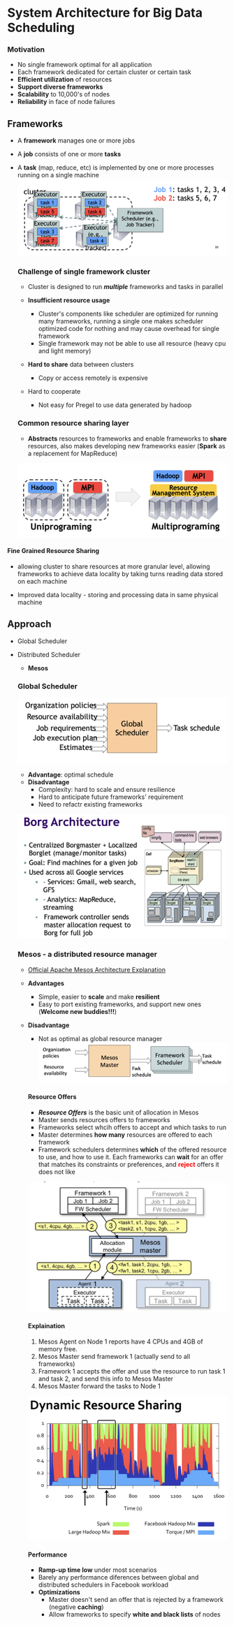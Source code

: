 # System Architecture for Big Data Scheduling

### Motivation
- No single framework optimal for all application
- Each framework dedicated for certain cluster or certain task
- **Efficient utilization** of resources
- **Support diverse frameworks**
- **Scalability** to 10,000's of nodes
- **Reliability** in face of node failures

## Frameworks
  - A **framework** manages one or more jobs
  - A **job** consists of one or more **tasks**
  - A **task** (map, reduce, etc) is implemented by one or more processes running on a single machine
    ![Image of cluster running task](./images/1.png)

    ### Challenge of single framework cluster

    - Cluster is designed to run ***multiple*** frameworks and tasks in parallel 
    - **Insufficient resource usage**
      - Cluster's components like scheduler are optimized for running many frameworks, running a single one makes scheduler optimized code for nothing and may cause overhead for single framework
      - Single framework may not be able to use all resource (heavy cpu and light memory)

    - **Hard to share** data between clusters
      - Copy or access remotely is expensive
    - Hard to cooperate
      - Not easy for Pregel to use data generated by hadoop 

    ### Common resource sharing layer

    - **Abstracts** resources to frameworks and enable frameworks to **share** resources, also makes developing new frameworks easier (**Spark** as a replacement for MapReduce)
    
    ![](./images/2.png)

#### Fine Grained Resource Sharing 

- allowing cluster to share resources at more granular level, allowing frameworks to achieve data locality by taking turns reading data stored on each machine

- Improved data locality - storing and processing data in same physical machine


## Approach

- Global Scheduler
  
- Distributed Scheduler
  - **Mesos**

  ### Global Scheduler

    ![](./images/3.png)

    - **Advantage**: optimal schedule
    - **Disadvantage**
      - Complexity: hard to scale and ensure resilience
      - Hard to anticipate future frameworks' requirement
      - Need to refactr existing frameworks
    
    ![](./images/4.png)


  ### Mesos - a distributed resource manager

  - [Official Apache Mesos Architecture Explanation](https://mesos.apache.org/documentation/latest/architecture/)
  - **Advantages** 
    - Simple, easier to **scale** and make **resilient**
    - Easy to port existing frameworks, and support new ones (**Welcome new buddies!!!**)
  - **Disadvantage**
    - Not as optimal as global resource manager
  ![](./images/5.png)
  
    #### Resource Offers

    - ***Resource Offers*** is the basic unit of allocation in Mesos
    - Master sends resources offers to frameworks
    - Frameworks select whcih offers to accept and which tasks to run
    - Master determines **how many** resources are offered to each framework
    - Framework schedulers determines **which** of the offered resource to use, and how to use it. Each frameworks can **wait** for an offer that matches its constraints or preferences, and <span style="color:red"><b>reject</b></span> offers it does not like

    ![](images/6.png)

    #### Explaination 

    1. Mesos Agent on Node 1 reports have 4 CPUs and 4GB of memory free. 
    2. Mesos Master send framework 1 (actually send to all frameworks)
    3. Framework 1 accepts the offer and use the resource to run task 1 and task 2, and send this info to Mesos Master
    4. Mesos Master forward the tasks to Node 1

    ![](images/7.png)

    #### Performance

    - **Ramp-up time low** under most scenarios
    - Barely any performance diferences between global and distributed schedulers in Facebook workload
    - **Optimizations**
      - Master doesn't send an offer that is rejected by a framework (negative **caching**)
      - Allow frameworks to specify **white and black lists** of nodes
        
